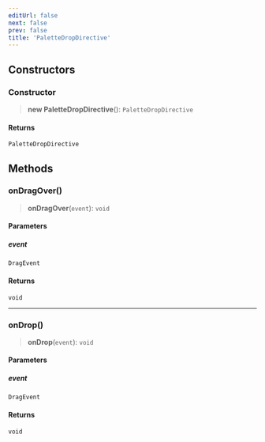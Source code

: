 ```yaml
---
editUrl: false
next: false
prev: false
title: 'PaletteDropDirective'
---
```


## Constructors

### Constructor

> **new PaletteDropDirective**(): `PaletteDropDirective`

#### Returns

`PaletteDropDirective`

## Methods

### onDragOver()

> **onDragOver**(`event`): `void`

#### Parameters

##### event

`DragEvent`

#### Returns

`void`

---

### onDrop()

> **onDrop**(`event`): `void`

#### Parameters

##### event

`DragEvent`

#### Returns

`void`
